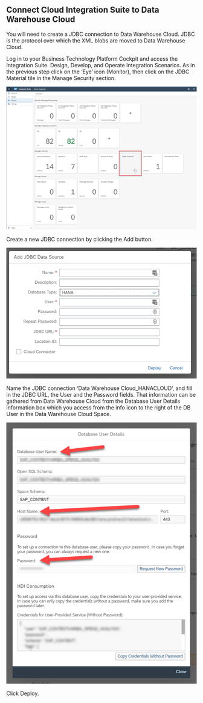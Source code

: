 ## Connect Cloud Integration Suite to Data Warehouse Cloud

You will need to create a JDBC connection to Data Warehouse Cloud.  JDBC is the protocol over which the XML blobs are moved to Data Warehouse Cloud. 

Log in to your Business Technology Platform Cockpit and access the Integration Suite.  Design, Develop, and Operate Integration Scenarios.  As in the previous step click on the ‘Eye‘ icon (Monitor), then click on the JDBC Material tile in the Manage Security section.

![alt text](/Tutorial/images/CISLane_ConnectDWC1.png)

Create a new JDBC connection by clicking the Add button.

![alt text](/Tutorial/images/CISLane_ConnectDWC2.png)

Name the JDBC connection ‘Data Warehouse Cloud_HANACLOUD’, and fill in the JDBC URL, the User and the Password fields.  That information can be gathered from Data Warehouse Cloud from the Database User Details information box which you access from the info icon to the right of the DB User in the Data Warehouse Cloud Space.

![alt text](/Tutorial/images/CISLane_ConnectDWC3.png) 

Click Deploy. 
